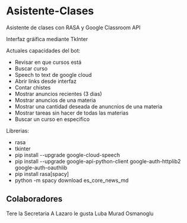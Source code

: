 # Asistente-Clases
Asistente de clases con RASA y Google Classroom API

Interfaz gráifica mediante TkInter

Actuales capacidades del bot:
  - Revisar en que cursos está
  - Buscar curso
  - Speech to text de google cloud
  - Abrir links desde interfaz
  - Contar chistes
  - Mostrar anuncios recientes (3 dias)
  - Mostrar anuncios de una materia
  - Mostrar una cantidad deseada de anuncnios de una materia
  - Mostrar tareas sin hacer de todas las materias
  - Buscar un curso en especifico

Librerias:
  - rasa
  - tkinter
  - pip install --upgrade google-cloud-speech
  - pip install --upgrade google-api-python-client google-auth-httplib2 google-auth-oauthlib
  - pip install rasa[spacy]
  - python -m spacy download es\_core\_news_md

## Colaboradores
Tere la Secretaria
A Lazaro le gusta Luba
Murad Osmanoglu

